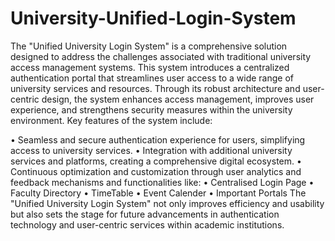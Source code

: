 # University-Unified-Login-System
The "Unified University Login System" is a comprehensive solution designed to address the challenges associated with traditional university access management systems. This system introduces a centralized authentication portal that streamlines user access to a wide range of university services and resources. Through its robust architecture and user-centric design, the system enhances access management, improves user experience, and strengthens security measures within the university environment. Key features of the system include:

• Seamless and secure authentication experience for users, simplifying access to university services. • Integration with additional university services and platforms, creating a comprehensive digital ecosystem. • Continuous optimization and customization through user analytics and feedback mechanisms and functionalities like: • Centralised Login Page • Faculty Directory • TimeTable • Event Calender • Important Portals The "Unified University Login System" not only improves efficiency and usability but also sets the stage for future advancements in authentication technology and user-centric services within academic institutions.
